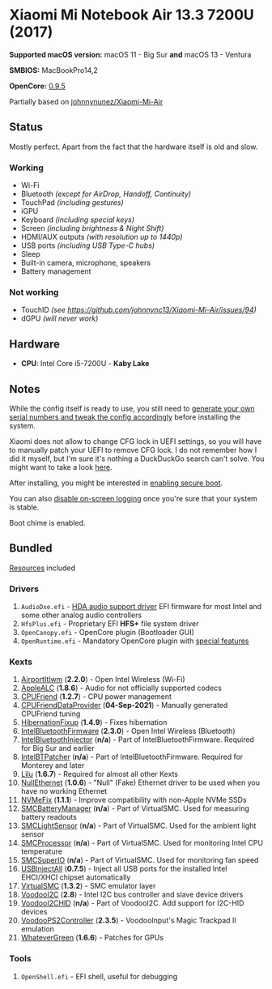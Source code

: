 # Xiaomi Mi Notebook Air 13.3 7200U (2017)

**Supported macOS version:** macOS 11 - Big Sur **and** macOS 13 - Ventura

**SMBIOS:** MacBookPro14,2

**OpenCore:** [0.9.5](https://github.com/acidanthera/OpenCorePkg/releases/tag/0.9.5)

Partially based on [johnnynunez/Xiaomi-Mi-Air](https://github.com/johnnynunez/Xiaomi-Mi-Air)

## Status

Mostly perfect. Apart from the fact that the hardware itself is old and slow.

### Working

- Wi-Fi
- Bluetooth _(except for AirDrop, Handoff, Continuity)_
- TouchPad _(including gestures)_
- iGPU
- Keyboard _(including special keys)_
- Screen _(including brightness & Night Shift)_
- HDMI/AUX outputs _(with resolution up to 1440p)_
- USB ports _(including USB Type-C hubs)_
- Sleep
- Built-in camera, microphone, speakers
- Battery management

### Not working

- TouchID _(see <https://github.com/johnnync13/Xiaomi-Mi-Air/issues/94>)_
- dGPU _(will never work)_

## Hardware

- **CPU**: Intel Core i5-7200U - **Kaby Lake**

## Notes

While the config itself is ready to use, you still need to [generate your own serial numbers and tweak the config accordingly](https://dortania.github.io/OpenCore-Post-Install/universal/iservices.html#using-gensmbios) before installing the system.

Xiaomi does not allow to change CFG lock in UEFI settings, so you will have to manually patch your UEFI to remove CFG lock. I do not remember how I did it myself, but I'm sure it's nothing a DuckDuckGo search can't solve. You might want to take a look [here](https://github.com/johnnynunez/Xiaomi-Mi-Air/tree/master/BIOS).

After installing, you might be interested in [enabling secure boot](https://dortania.github.io/OpenCore-Post-Install/universal/security/applesecureboot.html#dmgloading).

You can also [disable on-screen logging](https://dortania.github.io/OpenCore-Install-Guide/troubleshooting/debug.html#config-changes) once you're sure that your system is stable.

Boot chime is enabled.

## Bundled

[Resources](https://github.com/acidanthera/OcBinaryData) included

### Drivers

1) `AudioDxe.efi` - [HDA audio support driver](https://dortania.github.io/docs/latest/Configuration.html#audiodxe) EFI firmware for most Intel and some other analog audio controllers
2) `HfsPlus.efi` - Proprietary EFI **HFS+** file system driver
3) `OpenCanopy.efi` - OpenCore plugin (Bootloader GUI)
4) `OpenRuntime.efi` - Mandatory OpenCore plugin with [special features](https://dortania.github.io/docs/latest/Configuration.html#openruntime)

### Kexts

1) [AirportItlwm](https://github.com/OpenIntelWireless/itlwm) (**2.2.0**) - Open Intel Wireless (Wi-Fi)
2) [AppleALC](https://github.com/acidanthera/AppleALC) (**1.8.6**) - Audio for not officially supported codecs
3) [CPUFriend](https://github.com/acidanthera/CPUFriend) (**1.2.7**) - CPU power management
4) [CPUFriendDataProvider](https://github.com/corpnewt/CPUFriendFriend) (**04-Sep-2021**) - Manually generated CPUFriend tuning
5) [HibernationFixup](https://github.com/acidanthera/HibernationFixup) (**1.4.9**) - Fixes hibernation
6) [IntelBluetoothFirmware](https://github.com/OpenIntelWireless/IntelBluetoothFirmware) (**2.3.0**) - Open Intel Wireless (Bluetooth)
7) [IntelBluetoothInjector](https://github.com/OpenIntelWireless/IntelBluetoothFirmware) (**n/a**) - Part of IntelBluetoothFirmware. Required for Big Sur and earlier
8) [IntelBTPatcher](https://github.com/OpenIntelWireless/IntelBluetoothFirmware) (**n/a**) - Part of IntelBluetoothFirmware. Required for Monterey and later
9) [Lilu](https://github.com/acidanthera/Lilu) (**1.6.7**) - Required for almost all other Kexts
10) [NullEthernet](https://bitbucket.org/RehabMan/os-x-null-ethernet) (**1.0.6**) - "Null" (Fake) Ethernet driver to be used when you have no working Ethernet
11) [NVMeFix](https://github.com/acidanthera/NVMeFix) (**1.1.1**) - Improve compatibility with non-Apple NVMe SSDs
12) [SMCBatteryManager](https://github.com/acidanthera/VirtualSMC) (**n/a**) - Part of VirtualSMC. Used for measuring battery readouts
13) [SMCLightSensor](https://github.com/acidanthera/VirtualSMC) (**n/a**) - Part of VirtualSMC. Used for the ambient light sensor
14) [SMCProcessor](https://github.com/acidanthera/VirtualSMC) (**n/a**) - Part of VirtualSMC. Used for monitoring Intel CPU temperature
15) [SMCSuperIO](https://github.com/acidanthera/VirtualSMC) (**n/a**) - Part of VirtualSMC. Used for monitoring fan speed
16) [USBInjectAll](https://github.com/Sniki/OS-X-USB-Inject-All) (**0.7.5**) - Inject all USB ports for the installed Intel EHCI/XHCI chipset automatically
17) [VirtualSMC](https://github.com/acidanthera/VirtualSMC) (**1.3.2**) - SMC emulator layer
18) [VoodooI2C](https://github.com/VoodooI2C/VoodooI2C) (**2.8**) - Intel I2C bus controller and slave device drivers
19) [VoodooI2CHID](https://github.com/VoodooI2C/VoodooI2C) (**n/a**) - Part of VoodooI2C. Add support for I2C-HID devices
20) [VoodooPS2Controller](https://github.com/acidanthera/VoodooPS2) (**2.3.5**) - VoodooInput's Magic Trackpad II emulation
21) [WhateverGreen](https://github.com/acidanthera/WhateverGreen) (**1.6.6**) - Patches for GPUs

### Tools

1) `OpenShell.efi` - EFI shell, useful for debugging
